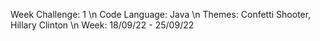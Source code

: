 Week Challenge: 1 \n
Code Language: Java \n
Themes: Confetti Shooter, Hillary Clinton \n
Week: 18/09/22 - 25/09/22 

